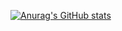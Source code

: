[![Anurag's GitHub stats](https://github-readme-stats.vercel.app/api?username=ishtos&theme=onedark)](https://github.com/anuraghazra/github-readme-stats)
